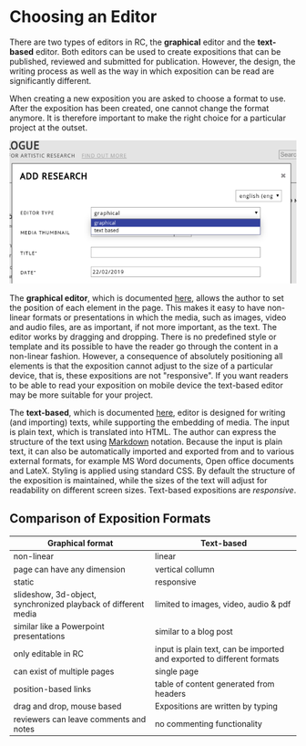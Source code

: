 # Choosing an Editor
  
There are two types of editors in RC, the **graphical** editor and the
**text-based** editor. Both editors can be used to create expositions
that can be published, reviewed and submitted for
publication. However, the design, the writing process as well as the
way in which exposition can be read are significantly different. 

When creating a new exposition you are asked to choose a format to
use. After the exposition has been created, one cannot change the
format anymore. It is therefore important to make the right choice for
a particular project at the outset.
 
 
![choosing a format in the Create Exposition dialog](images/format-picker.png)

The **graphical editor**, which is documented
[here](#workspace-editor), allows the author to set the position of
each element in the page. This makes it easy to have non-linear
formats or presentations in which the media, such as images, video and
audio files, are as important, if not more important, as the text. The
editor works by dragging and dropping. There is no predefined style or
template and its possible to have the reader go through the content in
a non-linear fashion. However, a consequence of absolutely positioning
all elements is that the exposition cannot adjust to the size of a
particular device, that is, these expositions are not "responsive". If
you want readers to be able to read your exposition on mobile device
the text-based editor may be more suitable for your project.

The **text-based**, which is documented [here](#text-based-editor),
editor is designed for writing (and importing) texts, while supporting
the embedding of media. The input is plain text, which is translated
into HTML. The author can express the structure of the text using
[Markdown](http://https://en.wikipedia.org/wiki/Markdown)
notation. Because the input is plain text, it can also be
automatically imported and exported from and to various external
formats, for example MS Word documents, Open office documents and
LateX. Styling is applied using standard CSS. By default the structure
of the exposition is maintained, while the sizes of the text will
adjust for readability on different screen sizes. Text-based
expositions are *responsive*.

## Comparison of Exposition Formats

| Graphical format  														| Text-based |
|-----------------------------------|----------------|
| non-linear                                        | linear |
| page can have any dimension                        | vertical collumn |
| static                              |  responsive    |
| slideshow, 3d-object, synchronized playback of different media | limited to images, video, audio & pdf |
| similar like a Powerpoint presentations												| similar to a blog post |
| only editable in RC											| input is plain text, can be imported and exported to different formats  |
| can exist of multiple pages | single page |
| position-based links | table of content generated from headers |
| drag and drop, mouse based       | Expositions are written by typing |
| reviewers can leave comments and notes       | no commenting functionality |


